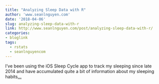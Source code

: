```yaml
---
title: "Analyzing Sleep Data with R"
author: 'www.seanlnguyen.com'
date: '2018-04-06'
slug: analyzing-sleep-data-with-r
link: http://www.seanlnguyen.com/post/analyzing-sleep-data-with-r/
categories:
- bloglink
tags:
  - rstats
  - seanlnguyencom
---
```


I’ve been using the iOS Sleep Cycle app to track my sleeping since late 2014 and have accumulated quite a bit of information about my sleeping habits[... <i class="fas fa-external-link-alt"></i>](http://www.seanlnguyen.com/post/analyzing-sleep-data-with-r/)

